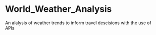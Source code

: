 # World_Weather_Analysis
An alalysis of weather trends to inform travel descisions with the use of APIs
